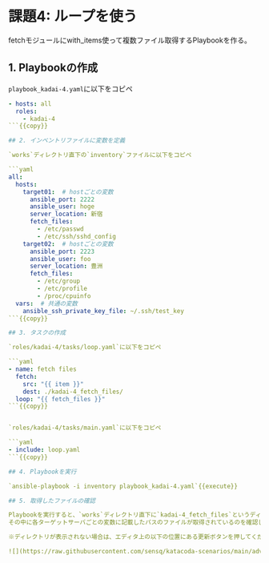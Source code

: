 # 課題4: ループを使う

fetchモジュールにwith_items使って複数ファイル取得するPlaybookを作る。

## 1. Playbookの作成

`playbook_kadai-4.yaml`に以下をコピペ

```yaml
- hosts: all
  roles:
    - kadai-4
```{{copy}}

## 2. インベントリファイルに変数を定義

`works`ディレクトリ直下の`inventory`ファイルに以下をコピペ

```yaml
all:
  hosts:
    target01:  # hostごとの変数
      ansible_port: 2222
      ansible_user: hoge
      server_location: 新宿
      fetch_files:
        - /etc/passwd
        - /etc/ssh/sshd_config
    target02:  # hostごとの変数
      ansible_port: 2223
      ansible_user: foo
      server_location: 豊洲
      fetch_files:
        - /etc/group
        - /etc/profile
        - /proc/cpuinfo
  vars:  # 共通の変数
    ansible_ssh_private_key_file: ~/.ssh/test_key
```{{copy}}

## 3. タスクの作成

`roles/kadai-4/tasks/loop.yaml`に以下をコピペ

```yaml
- name: fetch files
  fetch:
    src: "{{ item }}"
    dest: ./kadai-4_fetch_files/
  loop: "{{ fetch_files }}"
```{{copy}}


`roles/kadai-4/tasks/main.yaml`に以下をコピペ

```yaml
- include: loop.yaml
```{{copy}}

## 4. Playbookを実行

`ansible-playbook -i inventory playbook_kadai-4.yaml`{{execute}}

## 5. 取得したファイルの確認

Playbookを実行すると、`works`ディレクトリ直下に`kadai-4_fetch_files`というディレクトリが表示されます。  
その中に各ターゲットサーバごとの変数に記載したパスのファイルが取得されているのを確認してください。  

※ディレクトリが表示されない場合は、エディタ上の以下の位置にある更新ボタンを押してください。

![](https://raw.githubusercontent.com/sensq/katacoda-scenarios/main/adv1/img/refresh.png)
